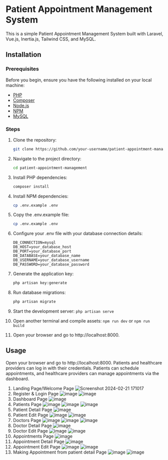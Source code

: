 # Patient Appointment Management System

This is a simple Patient Appointment Management System built with Laravel, Vue.js, Inertia.js, Tailwind CSS, and MySQL.

## Installation

### Prerequisites

Before you begin, ensure you have the following installed on your local machine:

-   [PHP](https://www.php.net/manual/en/install.php)
-   [Composer](https://getcomposer.org/download/)
-   [Node.js](https://nodejs.org/en/download/)
-   [NPM](https://www.npmjs.com/get-npm)
-   [MySQL](https://dev.mysql.com/downloads/)

### Steps

1. Clone the repository:

    ```bash
    git clone https://github.com/your-username/patient-appointment-management.git
    ```

2. Navigate to the project directory:

    ```bash
    cd patient-appointment-management
    ```

3. Install PHP dependencies:

    ```bash
    composer install
    ```

4. Install NPM dependencies:

    ```bash
    cp .env.example .env

    ```

5. Copy the .env.example file:

    ```bash
    cp .env.example .env
    ```

6. Configure your .env file with your database connection details:

    ```
    DB_CONNECTION=mysql
    DB_HOST=your_database_host
    DB_PORT=your_database_port
    DB_DATABASE=your_database_name
    DB_USERNAME=your_database_username
    DB_PASSWORD=your_database_password
    ```

7. Generate the application key:

    ```bash
    php artisan key:generate
    ```

8. Run database migrations:

    ```bash
    php artisan migrate
    ```

9. Start the development server:
   `
    php artisan serve
    `
   
11. Open another terminal and compile assets:
    `
    npm run dev
    `
    or
    `
    npm run build
    `

12. Open your browser and go to http://localhost:8000.

## Usage

Open your browser and go to http://localhost:8000.
Patients and healthcare providers can log in with their credentials.
Patients can schedule appointments, and healthcare providers can manage appointments via the dashboard.

1. Landing Page/Welcome Page
   ![Screenshot 2024-02-21 171017](https://github.com/kadek-angga/simple-patient-appointment-management-system/assets/132994058/27e3e1c7-7f58-4694-8921-09a2aaafd53f)
2. Register & Login Page
   ![image](https://github.com/kadek-angga/simple-patient-appointment-management-system/assets/132994058/32f39d4b-5ec1-4e2c-bc75-e7cd245d653e)
   ![image](https://github.com/kadek-angga/simple-patient-appointment-management-system/assets/132994058/2386fd8f-71b4-4186-b183-f956047147da)
3. Dashboard Page
   ![image](https://github.com/kadek-angga/simple-patient-appointment-management-system/assets/132994058/55369d77-424a-4c80-b6fa-c7e12c1182d4)
4. Patients Page
   ![image](https://github.com/kadek-angga/simple-patient-appointment-management-system/assets/132994058/a697ef75-ccb6-4044-a243-b1a09f3f0f4a)
   ![image](https://github.com/kadek-angga/simple-patient-appointment-management-system/assets/132994058/b21ceae9-b274-4fd6-97f2-70cfe7a62d02)
   ![image](https://github.com/kadek-angga/simple-patient-appointment-management-system/assets/132994058/cc9f8fd5-78d2-4452-bc48-ae28339f7d17)
5. Patient Detail Page
   ![image](https://github.com/kadek-angga/simple-patient-appointment-management-system/assets/132994058/2ddafcdd-37c9-4695-9ddf-48b8443e3756)
6. Patient Edit Page
   ![image](https://github.com/kadek-angga/simple-patient-appointment-management-system/assets/132994058/e444f47e-578c-4477-9981-1b8c166564d6)
   ![image](https://github.com/kadek-angga/simple-patient-appointment-management-system/assets/132994058/6ecabb8b-c556-4c0d-8e30-b252faf3eaf1)
7. Doctors Page
   ![image](https://github.com/kadek-angga/simple-patient-appointment-management-system/assets/132994058/11dcdfbb-eb12-453b-8afc-6aab1e91bdd7)
   ![image](https://github.com/kadek-angga/simple-patient-appointment-management-system/assets/132994058/8cdb9e8e-b2d1-47da-9909-3315ad319557)
   ![image](https://github.com/kadek-angga/simple-patient-appointment-management-system/assets/132994058/c3e9252a-55ce-4908-9639-2f101b6bb583)
8. Doctor Detail Page
   ![image](https://github.com/kadek-angga/simple-patient-appointment-management-system/assets/132994058/197e509c-9e7f-42b2-b00e-3f5f70e6620d)
9. Doctor Edit Page
   ![image](https://github.com/kadek-angga/simple-patient-appointment-management-system/assets/132994058/6066ba97-8623-4518-bae5-f9ee0c87c3d4)
   ![image](https://github.com/kadek-angga/simple-patient-appointment-management-system/assets/132994058/963872a9-d790-4e64-b610-8e254622dd57)
10. Appointments Page
    ![image](https://github.com/kadek-angga/simple-patient-appointment-management-system/assets/132994058/35bfdef2-8df6-4694-b54f-17201aa8dc45)
11. Appointment Detail Page
    ![image](https://github.com/kadek-angga/simple-patient-appointment-management-system/assets/132994058/98bd7912-5ca3-499d-8572-e3bf6246ba61)
12. Appointment Edit Page
    ![image](https://github.com/kadek-angga/simple-patient-appointment-management-system/assets/132994058/b4ece0c9-e0fe-42eb-8e3f-3b14cd3bd6ff)
    ![image](https://github.com/kadek-angga/simple-patient-appointment-management-system/assets/132994058/0f704971-5e23-43e9-b94d-ba4df32bc40b)
13. Making Appointment from patient detail Page
    ![image](https://github.com/kadek-angga/simple-patient-appointment-management-system/assets/132994058/a7aab064-2fc0-43a8-a48b-2e4578fc6154)
    ![image](https://github.com/kadek-angga/simple-patient-appointment-management-system/assets/132994058/2861a9e0-0a37-4ddb-8e1f-0d27364911e3)




















